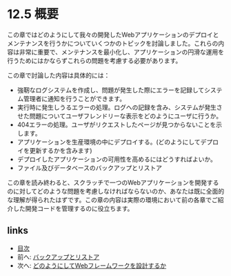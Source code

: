 # 12.5 概要
この章ではどのようにして我々の開発したWebアプリケーションのデプロイとメンテナンスを行うかについていくつかのトピックを討論しました。これらの内容は非常に重要で、メンテナンスを最小化し、アプリケーションの円滑な運用を行うためにはかならずこれらの問題を考慮する必要があります。

この章で討論した内容は具体的には：

- 強靭なログシステムを作成し、問題が発生した際にエラーを記録してシステム管理者に通知を行うことができます。
- 実行時に発生しうるエラーの処理。ログへの記録を含み、システムが発生させた問題についてユーザフレンドリーな表示をどのようにユーザに行うか。
- 404エラーの処理。ユーザがリクエストしたページが見つからないことを示します。
- アプリケーションを生産環境の中にデプロイする。(どのようにしてデプロイを更新するかを含みます)
- デプロイしたアプリケーションの可用性を高めるにはどうすればよいか。
- ファイル及びデータベースのバックアップとリストア

この章を読み終わると、スクラッチで一つのWebアプリケーションを開発するのに対してどのような問題を考慮しなければならないのか、あなたは既に全面的な理解が得られたはずです。この章の内容は実際の環境において前の各章でご紹介した開発コードを管理するのに役立ちます。

## links
   * [目次](<preface.md>)
   * 前へ: [バックアップとリストア](<12.4.md>)
   * 次へ: [どのようにしてWebフレームワークを設計するか](<13.0.md>)
